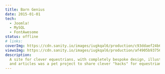 ```yaml
---
title: Barn Genius
date: 2015-01-01
tech:
  - Joomla!
  - MySQL
  - FontAwesome
status: offline
# links:
coverImg: https://cdn.sanity.io/images/iugkqal6/production/c93ddaef24b6930b4e8183767c694f0f49d83d6a-1000x600.jpg
viewsImg: https://cdn.sanity.io/images/iugkqal6/production/af4905b93756c441ef635891727b202ae52b2113-2196x1356.png
description:
  A site for clever equestrians, with completely bespoke design, illustrations,
  and articles was a pet project to share clever "hacks" for equestrians.
---
```

